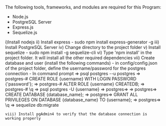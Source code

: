 The following tools, frameworks, and modules are required for this Program:

- Node.js
- PostgreSQL Server
- Express.js
- Sequelize.js


 i)Install nodejs
 ii) Install express
     - sudo npm install express-generator -g
 iii) Install PostgreSQL Server
 iv) Change directory to the project folder
 v) Install sequelize
     - sudo npm install -g sequelize-cli
 vi) Type 'npm install' in the project folder. It will install all the other required dependencies 
 vii) Create database and user (install the following commands)
     - in config/config.json of the project folder, define the username/password for the postgres connection
     - In command prompt
         => psql postgres --u postgres
         => postgres-# CREATE ROLE {username} WITH LOGIN PASSWORD {'password'};
         => postgres-# ALTER ROLE {username} CREATEDB;
         => postgres-# \q
         => psql postgres -U {username}
         => postgres=>
         => postgres=> CREATE DATABASE {database_name};
         => postgres=> GRANT ALL PRIVILEGES ON DATABASE {database_name} TO {username};
         => postgres=> \q
         => sequelize db:migrate
         
    viii) Install pgAdmin4 to verify that the database connection is working properly
    
    

     

